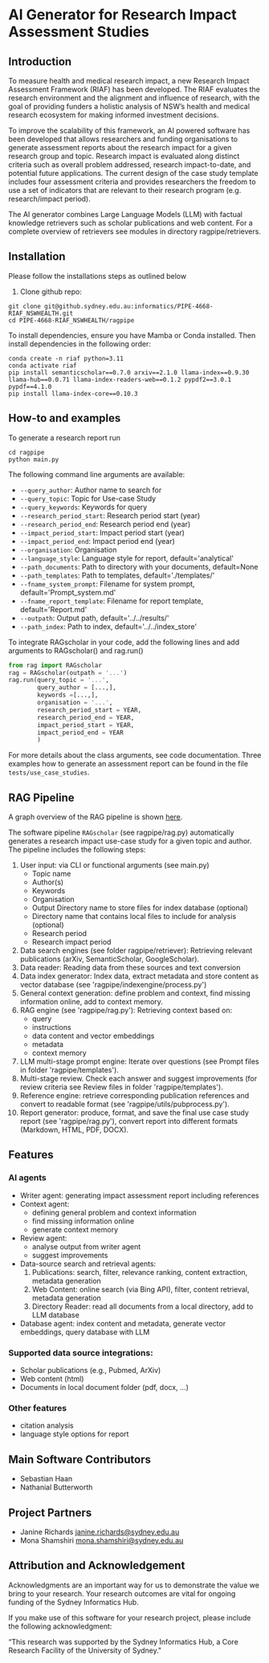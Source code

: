 # AI Generator for Research Impact Assessment Studies

## Introduction

To measure health and medical research impact, a new Research Impact Assessment Framework (RIAF) has been developed. The RIAF evaluates the research environment and the alignment and influence of research, with the goal of providing funders a holistic analysis of NSW’s health and medical research ecosystem for making informed investment decisions.

To improve the scalability of this framework, an AI powered software has been developed that allows researchers and funding organisations to generate assessment reports about the research impact for a given research group and topic. Research impact is evaluated along distinct criteria such as overall problem addressed, research impact-to-date, and potential future applications. The current design of the case study template includes four assessment criteria and provides researchers the freedom to use a set of indicators that are relevant to their research program (e.g. research/impact period). 

The AI generator combines Large Language Models (LLM) with factual knowledge retrievers such as scholar publications and web content. For a complete overview of retrievers see modules in directory ragpipe/retrievers.

## Installation

Please follow the installations steps as outlined below

1) Clone github repo:
```shell
git clone git@github.sydney.edu.au:informatics/PIPE-4668-RIAF_NSWHEALTH.git
cd PIPE-4668-RIAF_NSWHEALTH/ragpipe
```

To install dependencies, ensure you have Mamba or Conda installed. Then install dependencies in the following order:

```shell
conda create -n riaf python=3.11
conda activate riaf
pip install semanticscholar==0.7.0 arxiv==2.1.0 llama-index==0.9.30 llama-hub==0.0.71 llama-index-readers-web==0.1.2 pypdf2==3.0.1 pypdf==4.1.0
pip install llama-index-core==0.10.3
```

## How-to and examples

To generate a research report run

```shell
cd ragpipe
python main.py
```
The following command line arguments are available:

- `--query_author`: Author name to search for
- `--query_topic`: Topic for Use-case Study
- `--query_keywords`: Keywords for query
- `--research_period_start`: Research period start (year)
- `--research_period_end`: Research period end (year)
- `--impact_period_start`: Impact period start (year)
- `--impact_period_end`: Impact period end (year)
- `--organisation`: Organisation
- `--language_style`: Language style for report, default='analytical'
- `--path_documents`: Path to directory with your documents, default=None
- `--path_templates`: Path to templates, default='./templates/'
- `--fname_system_prompt`: Filename for system prompt, default='Prompt_system.md'
- `--fname_report_template`: Filename for report template, default='Report.md'
- `--outpath`: Output path, default='../../results/'
- `--path_index`: Path to index, default='../../index_store'

To integrate RAGscholar in your code, add the following lines and add arguments to RAGscholar() and rag.run()
```python
from rag import RAGscholar
rag = RAGscholar(outpath = '...')
rag.run(query_topic = '...', 
        query_author = [...,],
        keywords =[...,],
        organisation = '...',
        research_period_start = YEAR,
        research_period_end = YEAR,
        impact_period_start = YEAR,
        impact_period_end = YEAR
        )
```

For more details about the class arguments, see code documentation. Three examples how to generate an assessment report can be found in the file `tests/use_case_studies`.

## RAG Pipeline

A graph overview of the RAG pipeline is shown [here](./ragpipe/codegraph.md).

The software pipeline `RAGscholar` (see ragpipe/rag.py) automatically generates a research impact use-case study for a given topic and author. 
The pipeline includes the following steps:

1. User input: via CLI or functional arguments (see main.py)
    - Topic name
    - Author(s)
    - Keywords
    - Organisation
    - Output Directory name to store files for index database (optional)
    - Directory name that contains local files to include for analysis (optional)
    - Research period
    - Research impact period
2. Data search engines (see folder ragpipe/retriever): Retrieving relevant publications (arXiv, SemanticScholar, GoogleScholar).
3. Data reader: Reading data from these sources and text conversion
4. Data index generator: Index data, extract metadata and store content as vector database (see 'ragpipe/indexengine/process.py')
5. General context generation: define problem and context, find missing information online, add to context memory.
6. RAG engine (see 'ragpipe/rag.py'): Retrieving context based on:
    - query
    - instructions
    - data content and vector embeddings
    - metadata
    - context memory
7. LLM multi-stage prompt engine: Iterate over questions (see Prompt files in folder 'ragpipe/templates').
8. Multi-stage review. Check each answer and suggest improvements (for review criteria see Review files in folder 'ragpipe/templates').
9. Reference engine: retrieve corresponding publication references and convert to readable format  (see 'ragpipe/utils/pubprocess.py').
10. Report generator: produce, format, and save the final use case study report (see 'ragpipe/rag.py'), convert report into different formats (Markdown, HTML, PDF, DOCX).

## Features

### AI agents

- Writer agent: generating impact assessment report including references
- Context agent: 
    - defining general problem and context information
    - find missing information online
    - generate context memory
- Review agent:
    - analyse output from writer agent
    - suggest improvements
- Data-source search and retrieval agents:
    1. Publications: search, filter, relevance ranking, content extraction, metadata generation
    2. Web Content: online search (via Bing API), filter, content retrieval, metadata generation
    3. Directory Reader: read all documents from a local directory, add to LLM database
- Database agent: index content and metadata, generate vector embeddings, query database with LLM

### Supported data source integrations:

- Scholar publications (e.g., Pubmed, ArXiv)
- Web content (html)
- Documents in local document folder (pdf, docx, ...)

### Other features

- citation analysis
- language style options for report

## Main Software Contributors

- Sebastian Haan
- Nathanial Butterworth

## Project Partners

- Janine Richards <janine.richards@sydney.edu.au>
- Mona Shamshiri <mona.shamshiri@sydney.edu.au>

## Attribution and Acknowledgement

Acknowledgments are an important way for us to demonstrate the value we bring to your research. Your research outcomes are vital for ongoing funding of the Sydney Informatics Hub.

If you make use of this software for your research project, please include the following acknowledgment:

“This research was supported by the Sydney Informatics Hub, a Core Research Facility of the University of Sydney."